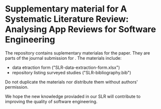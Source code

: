 # Supplementary material for A Systematic Literature Review: Analysing App Reviews for Software Engineering

The repository contains suplementary materialas for the paper. They are parts of the journal submission for <the name will be filled once the papers is accepted>. The materials include:

- data etraction form ("SLR-data-extraction-form.xlsx")
- repository listing surveyed studies ("SLR-bibliography.bib")

Do not duplicate the materials nor distribute them without authors' permission. 

We hope the new knowledge proviaded in our SLR will contribute to improving the quality of software engineering.




